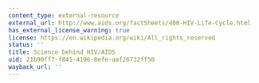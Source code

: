 ```yaml
---
content_type: external-resource
external_url: http://www.aids.org/factSheets/400-HIV-Life-Cycle.html
has_external_license_warning: true
license: https://en.wikipedia.org/wiki/All_rights_reserved
status: ''
title: Science behind HIV/AIDS
uid: 21b90ff7-f841-4106-8efe-aaf26732ff50
wayback_url: ''
---
```

